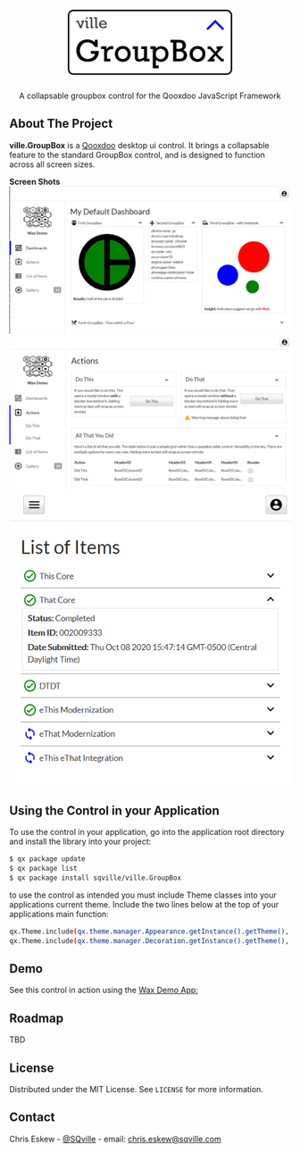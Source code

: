 <!-- PROJECT LOGO -->
<br />
<p align="center">
  <a href="https://github.com/sqville/ville.GroupBox">
    <img src="ville_GB.png" alt="Logo" width="300" height="123">
  </a>

  <h3 align="center"></h3>

  <p align="center">
    A collapsable groupbox control for the Qooxdoo JavaScript Framework
  </p>
</p>

<!-- ABOUT THE PROJECT -->
## About The Project

**ville.GroupBox** is a [Qooxdoo](https://qooxdoo.org/) desktop ui control. It brings a collapsable feature to the standard GroupBox control, and is designed to function across all screen sizes. 

**Screen Shots**
<img src="ville_GB_screencapture_02.PNG" alt="ville.GroupBox control for Qooxdoo - Example - Dashboard sections">
<img src="ville_GB_screencapture_01.PNG" alt="ville.GroupBox control for Qooxdoo - Example - Action areas">
<img src="ville_GB_screencapture_03.PNG" alt="ville.GroupBox control for Qooxdoo - Example - GroupBoxes used as list rows">


<!-- GETTING STARTED -->
## Using the Control in your Application
To use the control in your application, go into the application root directory and install the library into your project:
```sh
$ qx package update
$ qx package list
$ qx package install sqville/ville.GroupBox
```
to use the control as intended you must include Theme classes into your applications current theme. Include the two lines below at the top of your applications main function:
```sh
qx.Theme.include(qx.theme.manager.Appearance.getInstance().getTheme(), ville.groupbox.Appearance);
qx.Theme.include(qx.theme.manager.Decoration.getInstance().getTheme(), ville.groupbox.Decoration);
```

<!-- DEMOS -->
## Demo

See this control in action using the [Wax Demo App:](http://qooxdoo.org/qxl.packagebrowser/qxl.packagebrowser/demos/sqville/ville.GroupBox/waxdemo/)

<!-- ROADMAP -->
## Roadmap

TBD


<!-- LICENSE -->
## License

Distributed under the MIT License. See `LICENSE` for more information.



<!-- CONTACT -->
## Contact

Chris Eskew - [@SQville](https://twitter.com/SQville) - email: chris.eskew@sqville.com